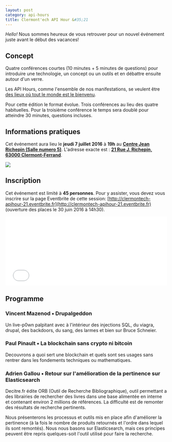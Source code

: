 ```yaml
---
layout: post
category: api-hours
title: Clermont'ech API Hour &#35;21
---
```


_Hello!_ Nous sommes heureux de vous retrouver pour un nouvel événement juste
avant le début des vacances!

## Concept

Quatre conférences courtes (10 minutes + 5 minutes de questions) pour
introduire une technologie, un concept ou un outils et en débattre ensuite
autour d'un verre.

Les API Hours, comme l'ensemble de nos manifestations, se veulent être [des
lieux où tout le monde est le bienvenu](/code-of-conduct.html).

Pour cette édition le format évolue. Trois conférences au lieu des
quatre habituelles. Pour la troisième conférence le temps sera doublé pour
atteindre 30 minutes, questions incluses.

## Informations pratiques

Cet événement aura lieu le **jeudi 7 juillet 2016** à **19h** au [**Centre Jean Richepin (Salle numero 5)**](http://www.clermont-ferrand.fr/+-Centre-Richepin-+.html).  L'adresse
exacte est : [**21 Rue J. Richepin, 63000 Clermont-Ferrand**](https://goo.gl/maps/MFBp4).

[![](http://maps.googleapis.com/maps/api/staticmap?center=21+Rue+Jean+Richepin%2C+63000+Clermont-Ferrand&size=600x400&sensor=false&markers=color:red%7C45.7814505,3.0853451)](https://goo.gl/maps/exAaivRX3su)

## Inscription

Cet événement est limité à **45 personnes**.  Pour y assister, vous devez vous
inscrire sur la page Eventbrite de cette session: [http://clermontech-apihour-21.eventbrite.fr](http://clermontech-apihour-21.eventbrite.fr)
(ouverture des places le 30 juin 2016 à 14h30).

<iframe  src="//eventbrite.fr/tickets-external?eid=26312059077&ref=etckt" frameborder="0" height="214" width="100%" vspace="0" hspace="0" marginheight="5" marginwidth="5" scrolling="auto" allowtransparency="true"></iframe>


## Programme

### Vincent Mazenod • Drupalgeddon

Un live-p0wn palpitant avec à l'intérieur des injections SQL, du viagra, drupal,
des backdoors, du sang, des larmes et bien sur Bruce Schneier.

### Paul Pinault •  La blockchain sans crypto ni bitcoin

Decouvrons a quoi sert une blockchain et quels sont ses usages sans rentrer
 dans les fondements techniques ou mathematiques.

### Adrien Gallou • Retour sur l'amélioration de la pertinence sur Elasticsearch

Decitre.fr édite ORB (Outil de Recherche Bibliographique), outil permettant a des librairies de rechercher des livres dans une base alimentée en interne et contenant environ 2 millions de références. La difficulté est de remonter des résultats de recherche pertinents.

Nous présenterons les processus et outils mis en place afin d'améliorer la pertinence (à la fois le nombre de produits retournés et l'ordre dans lequel ils sont remontés). Nous nous basons sur Elasticsearch, mais ces principes peuvent être repris quelques-soit l'outil utilisé pour faire la recherche.
